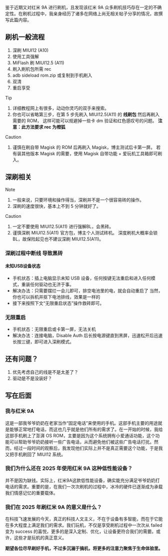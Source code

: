 鉴于近期又对红米 9A 进行刷机，且发现该红米 9A 众多刷机技巧存在一定的不确定性。在刷机过程中，我亲身经历了诸多在网络上尚无相关帖子分享的情况，故撰写此篇内容。  

## 刷机一般流程

1. 深刷 MIUI12 (A10)
2. 使用工具强解
2. MiFlash 刷 MIUI12.5 (A11)
3. 刷入刷机包所需 rec
3. adb sideload rom.zip 或复制到手机刷入
3. 双清
3. 重启享受

> [!TIP]
>
> 1. 详细教程网上有很多，动动你灵巧的双手来搜索。
> 2. 你也可以省略第三步，在第 5 步先刷入 MIUI12.5(A11) 的 **线刷包** 然后再刷入需要的 ROM，
>    这样可能可以规避掉一些卡 dm 验证和红色感叹号的问题。
>    **注意：此方法要求 rec 为橙狐**

> [!CAUTION]
>
> 1. 谨慎在刷自带 Magisk 的 ROM 后再刷入 Magisk，博主测试后卡第一屏。
>    若有装其他版本 Magisk 的需要，使用 Magisk 自带功能 + 爱玩机工具箱即可刷入。

## 深刷相关

> [!NOTE]
> 1. 一般来说，只要环境和操作得当，深刷并不是一个很容易砖的操作。
> 2. 深刷的速度很快，基本上不到 5 分钟就好了。

> [!CAUTION]
> 1. 一定不要使用 MIUI12.5(A11) 进行强解BL，会黑砖。
> 2. 谨慎深刷 MIUI12.5(A11) 官方包，博主个人测试砖机。
>    深度刷机大概率会锁 BL，故保险起见也不建议深刷 MIUI12.5(A11)。

### 深刷过程中断线 导致黑砖

#### 未知USB设备状态
- 手机状态：插上电脑显示未知 USB 设备，任何按键无法重启和进入任何模式，重装任何驱动也无济于事。
- 解决办法：只需要摆烂一会儿即可，排空电池里的电，就会自动重启了
  当然，你也可以拆机并抠下电池排线，效果是一样的
- 接下来按照下文“无限重启状态”操作救砖即可。

### 无限重启

- 手机状态：无限重启或卡第一屏，无法关机
- 解决办法：连接电脑，Disable Auth 后长按电源键直到黑屏，迅速松开后迅速长按三键，即可进入深刷模式。

## 还有问题？

1. 优先考虑自己的线是不是太差了？
2. 驱动是不是没装好？

## 写在后面

### 我与红米 9A

这是一部我爷爷奶奶在老家当作“固定电话”来使用的手机。这部手机主要的用途就是能够正常地打电话，而这也几乎就是他们所有的需求了。在一开始的时候，我给这部手机刷上了澎湃 OS ROM，主要是因为这个系统拥有小爱通话功能，这个功能可以帮助爷爷奶奶接听一些广告电话，从而避免他们被这些广告电话打扰。然而，经过一段时间的观察后，我发现他们实际上并不是真正需要这个功能，于是我又把手机刷回了 MIUI12 系统。

### 我们为什么还在 2025 年使用红米 9A 这种低性能设备？

并不是因为缺钱。实际上，红米9A这款低性能设备，确实能充分满足爷爷奶奶打电话的需求。重要的是，在我们一次次刷机的过程中，冰冷的硬件已逐渐成为承载我们情感记忆的重要载体。 

### 我们在 2025 年刷红米 9A 的意义是什么？

在科技飞速发展的今天，真正的科技人文主义，不在于设备有多智能，而在于它能在多大程度上满足我们的需求。我们玩机，不仅是享受刷机过程中一次次从 failed 变为 success 的喜悦，更多的是深入定制、优化，让设备更符合我们的需要。或许，这些才是玩机的真正意义。 

**期望各位尽早刷好手机，不过多沉溺于搞机，将更多的注意力聚焦于生命体验里。** 